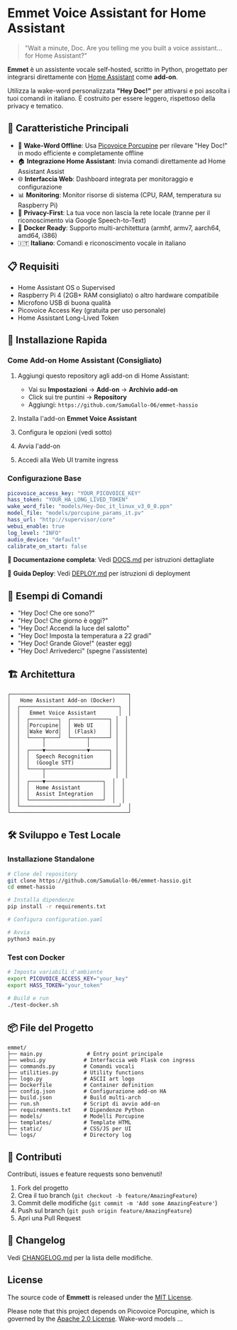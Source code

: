 # Emmet Voice Assistant for Home Assistant

> "Wait a minute, Doc. Are you telling me you built a voice assistant... for Home Assistant?"

**Emmet** è un assistente vocale self-hosted, scritto in Python, progettato per integrarsi direttamente con [Home Assistant](https://www.home-assistant.io/) come **add-on**.

Utilizza la wake-word personalizzata **"Hey Doc!"** per attivarsi e poi ascolta i tuoi comandi in italiano. È costruito per essere leggero, rispettoso della privacy e tematico.

## 🎯 Caratteristiche Principali

* 🎤 **Wake-Word Offline**: Usa [Picovoice Porcupine](https://picovoice.ai/platform/porcupine/) per rilevare "Hey Doc!" in modo efficiente e completamente offline
* 🏠 **Integrazione Home Assistant**: Invia comandi direttamente ad Home Assistant Assist
* 🌐 **Interfaccia Web**: Dashboard integrata per monitoraggio e configurazione
* 📊 **Monitoring**: Monitor risorse di sistema (CPU, RAM, temperatura su Raspberry Pi)
* 🔐 **Privacy-First**: La tua voce non lascia la rete locale (tranne per il riconoscimento via Google Speech-to-Text)
* 🐳 **Docker Ready**: Supporto multi-architettura (armhf, armv7, aarch64, amd64, i386)
* 🇮🇹 **Italiano**: Comandi e riconoscimento vocale in italiano

## 📋 Requisiti

* Home Assistant OS o Supervised
* Raspberry Pi 4 (2GB+ RAM consigliato) o altro hardware compatibile
* Microfono USB di buona qualità
* Picovoice Access Key (gratuita per uso personale)
* Home Assistant Long-Lived Token

## 🚀 Installazione Rapida

### Come Add-on Home Assistant (Consigliato)

1. Aggiungi questo repository agli add-on di Home Assistant:
   - Vai su **Impostazioni** → **Add-on** → **Archivio add-on**
   - Click sui tre puntini → **Repository**
   - Aggiungi: `https://github.com/SamuGallo-06/emmet-hassio`

2. Installa l'add-on **Emmet Voice Assistant**

3. Configura le opzioni (vedi sotto)

4. Avvia l'add-on

5. Accedi alla Web UI tramite ingress

### Configurazione Base

```yaml
picovoice_access_key: "YOUR_PICOVOICE_KEY"
hass_token: "YOUR_HA_LONG_LIVED_TOKEN"
wake_word_file: "models/Hey-Doc_it_linux_v3_0_0.ppn"
model_file: "models/porcupine_params_it.pv"
hass_url: "http://supervisor/core"
webui_enable: true
log_level: "INFO"
audio_device: "default"
calibrate_on_start: false
```

📖 **Documentazione completa**: Vedi [DOCS.md](DOCS.md) per istruzioni dettagliate

🚀 **Guida Deploy**: Vedi [DEPLOY.md](DEPLOY.md) per istruzioni di deployment

## 💬 Esempi di Comandi

* "Hey Doc! Che ore sono?"
* "Hey Doc! Che giorno è oggi?"
* "Hey Doc! Accendi la luce del salotto"
* "Hey Doc! Imposta la temperatura a 22 gradi"
* "Hey Doc! Grande Giove!" (easter egg)
* "Hey Doc! Arrivederci" (spegne l'assistente)

## 🏗️ Architettura

```
┌─────────────────────────────────────┐
│   Home Assistant Add-on (Docker)    │
│  ┌───────────────────────────────┐  │
│  │   Emmet Voice Assistant       │  │
│  │  ┌─────────┐  ┌────────────┐ │  │
│  │  │Porcupine│  │ Web UI     │ │  │
│  │  │Wake Word│  │ (Flask)    │ │  │
│  │  └────┬────┘  └─────┬──────┘ │  │
│  │       │             │        │  │
│  │  ┌────▼─────────────▼──────┐ │  │
│  │  │  Speech Recognition     │ │  │
│  │  │  (Google STT)           │ │  │
│  │  └────┬────────────────────┘ │  │
│  │       │                      │  │
│  │  ┌────▼──────────────────┐  │  │
│  │  │  Home Assistant       │  │  │
│  │  │  Assist Integration   │  │  │
│  │  └───────────────────────┘  │  │
│  └───────────────────────────────┘  │
└─────────────────────────────────────┘
```

## 🛠️ Sviluppo e Test Locale

### Installazione Standalone

```bash
# Clone del repository
git clone https://github.com/SamuGallo-06/emmet-hassio.git
cd emmet-hassio

# Installa dipendenze
pip install -r requirements.txt

# Configura configuration.yaml

# Avvia
python3 main.py
```

### Test con Docker

```bash
# Imposta variabili d'ambiente
export PICOVOICE_ACCESS_KEY="your_key"
export HASS_TOKEN="your_token"

# Build e run
./test-docker.sh
```

## 📦 File del Progetto

```
emmet/
├── main.py              # Entry point principale
├── webui.py            # Interfaccia web Flask con ingress
├── commands.py         # Comandi vocali
├── utilities.py        # Utility functions
├── logo.py             # ASCII art logo
├── Dockerfile          # Container definition
├── config.json         # Configurazione add-on HA
├── build.json          # Build multi-arch
├── run.sh              # Script di avvio add-on
├── requirements.txt    # Dipendenze Python
├── models/             # Modelli Porcupine
├── templates/          # Template HTML
├── static/             # CSS/JS per UI
└── logs/               # Directory log
```

## 🤝 Contributi

Contributi, issues e feature requests sono benvenuti!

1. Fork del progetto
2. Crea il tuo branch (`git checkout -b feature/AmazingFeature`)
3. Commit delle modifiche (`git commit -m 'Add some AmazingFeature'`)
4. Push sul branch (`git push origin feature/AmazingFeature`)
5. Apri una Pull Request

## 📝 Changelog

Vedi [CHANGELOG.md](CHANGELOG.md) per la lista delle modifiche.


## License

The source code of **Emmett** is released under the [MIT License](LICENSE).

Please note that this project depends on Picovoice Porcupine, which is governed by the [Apache 2.0 License](https://github.com/Picovoice/porcupine/blob/master/LICENSE). Wake-word models ...
